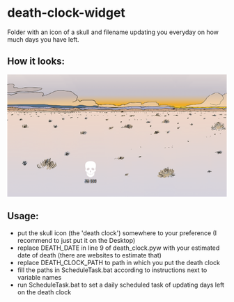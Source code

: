 # death-clock-widget
 Folder with an icon of a skull and filename updating you everyday on how much days you have left.

## How it looks:
 ![](ss.png)

## Usage:
- put the skull icon (the 'death clock') somewhere to your preference (I recommend to just put it on the Desktop)
- replace DEATH_DATE in line 9 of death_clock.pyw with your estimated date of death (there are websites to estimate that)
- replace DEATH_CLOCK_PATH to path in which you put the death clock
- fill the paths in ScheduleTask.bat according to instructions next to variable names
- run ScheduleTask.bat to set a daily scheduled task of updating days left on the death clock